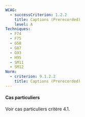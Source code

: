 ```yaml
---
WCAG:
  - successCriterion: 1.2.2
    title: Captions (Prerecorded)
    level: A
Techniques:
  - F74
  - F75
  - G58
  - G87
  - G93
  - H95
  - SM11
  - SM12
Norm:
  - criterion: 9.1.2.2
    title: Captions (Prerecorded)
---
```


#### Cas particuliers

Voir cas particuliers critère 4.1.
